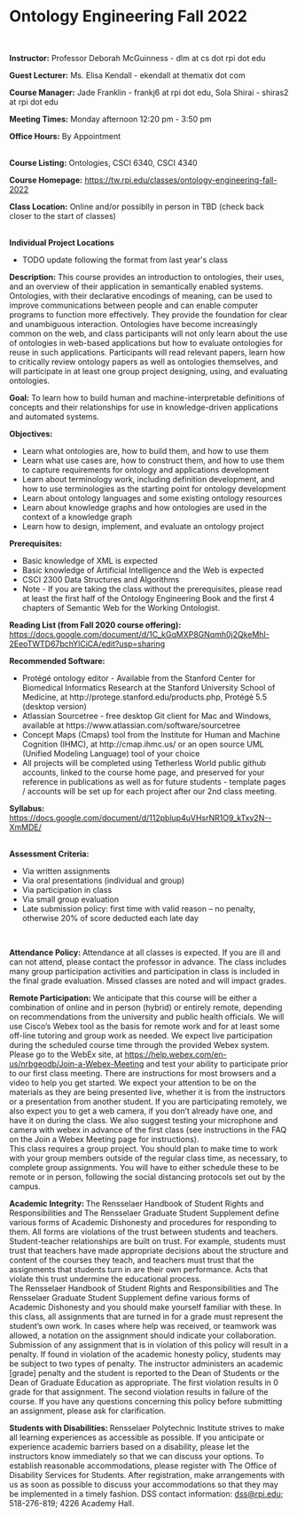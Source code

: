 # Ontology Engineering Fall 2022

<br />

<strong>Instructor:</strong> Professor Deborah McGuinness - dlm at cs dot rpi dot edu

<strong>Guest Lecturer:</strong> Ms. Elisa Kendall - ekendall at thematix dot com

<strong>Course Manager:</strong> Jade Franklin - frankj6 at rpi dot edu, Sola Shirai - shiras2 at rpi dot edu

<strong>Meeting Times:</strong> Monday afternoon 12:20 pm - 3:50 pm

<strong>Office Hours:</strong> By Appointment
<br />
<br />

<strong>Course Listing:</strong> Ontologies, CSCI 6340, CSCI 4340

<strong>Course Homepage:</strong> https://tw.rpi.edu/classes/ontology-engineering-fall-2022
<br />

<strong>Class Location:</strong> Online and/or possiblly in person in TBD (check back closer to the start of classes)
<br />
<br />

<strong>Individual Project Locations</strong>

<ul>
  <li>TODO update following the format from last year's class</li>
    
</ul>

<strong>Description:</strong>
This course provides an introduction to ontologies, their uses, and an overview of their application in semantically enabled systems. Ontologies, with their declarative encodings of meaning, can be used to improve communications between people and can enable computer programs to function more effectively. They provide the foundation for clear and unambiguous interaction. Ontologies have become increasingly common on the web, and class participants will not only learn about the use of ontologies in web-based applications but how to evaluate ontologies for reuse in such applications. Participants will read relevant papers, learn how to critically review ontology papers as well as ontologies themselves, and will participate in at least one group project designing, using, and evaluating ontologies.
<br />

<strong>Goal:</strong>
To learn how to build human and machine-interpretable definitions of concepts and their relationships for use in knowledge-driven applications and automated systems.


<strong>Objectives:</strong>
<ul>
<li>Learn what ontologies are, how to build them, and how to use them </li>
<li>Learn what use cases are, how to construct them, and how to use them to capture requirements for ontology and applications development </li>
<li>Learn about terminology work, including definition development, and how to use terminologies as the starting point for ontology development </li>
<li>Learn about ontology languages and some existing ontology resources </li>
<li>Learn about knowledge graphs and how ontologies are used in the context of a knowledge graph </li>
<li>Learn how to design, implement, and evaluate an ontology project </li>
</ul>

<strong>Prerequisites:</strong>
<ul>
<li>Basic knowledge of XML is expected </li>
<li>Basic knowledge of Artificial Intelligence and the Web is expected </li>
<li>CSCI 2300  Data Structures and Algorithms </li>
<li>Note - If you are taking the class without the prerequisites, please read at least the first half of the Ontology Engineering Book and the first 4 chapters of Semantic Web for the Working Ontologist. </li>
</ul>

<strong>Reading List (from Fall 2020 course offering):</strong> https://docs.google.com/document/d/1C_kGqMXP8GNqmh0j2QkeMhI-2EeoTWTD67bchYlCiCA/edit?usp=sharing

<strong>Recommended Software:</strong>
<ul>
<li>Protégé ontology editor - Available from the Stanford Center for Biomedical Informatics Research at the Stanford University School of Medicine, at http://protege.stanford.edu/products.php, Protégé 5.5 (desktop version) </li>
<li>Atlassian Sourcetree - free desktop Git client for Mac and Windows, available at https://www.atlassian.com/software/sourcetree </li>
<li>Concept Maps (Cmaps) tool from the Institute for Human and Machine Cognition (IHMC), at http://cmap.ihmc.us/ or an open source UML (Unified Modeling Language) tool of your choice </li>
<li>All projects will be completed using Tetherless World public github accounts, linked to the course home page, and preserved for your reference in publications as well as for future students - template pages / accounts will be set up for each project after our 2nd class meeting. </li>
</ul>

<strong>Syllabus:</strong> https://docs.google.com/document/d/112pblup4uVHsrNR1O9_kTxv2N--XmMDE/
<br />
<br />

<strong>Assessment Criteria:</strong>
<ul>
<li>Via written assignments </li>
<li>Via oral presentations (individual and group) </li>
<li>Via participation in class </li>
<li>Via small group evaluation </li>
<li>Late submission policy: first time with valid reason – no penalty, otherwise 20% of score deducted each late day </li>
</ul>
<br />

<strong>Attendance Policy: </strong>Attendance at all classes is expected. If you are ill and can not attend, please contact the professor in advance. The class includes many group participation activities and participation in class is included in the final grade evaluation. Missed classes are noted and will impact grades.
<br />

<strong>Remote Participation: </strong>
We anticipate that this course will be either a combination of online and in person (hybrid) or entirely remote, depending on recommendations from the university and public health officials.  We will use Cisco’s Webex tool as the basis for remote work and for at least some off-line tutoring and group work as needed.  We expect live participation during the scheduled course time through the provided Webex system. Please go to the WebEx site, at https://help.webex.com/en-us/nrbgeodb/Join-a-Webex-Meeting and test your ability to participate prior to our first class meeting. There are instructions for most browsers and a video to help you get started.  We expect your attention to be on the materials as they are being presented live, whether it is from the instructors or a presentation from another student.  If you are participating remotely, we also expect you to get a web camera, if you don’t already have one, and have it on during the class.  We also suggest testing your microphone and camera with webex in advance of the first class (see instructions in the FAQ on the Join a Webex Meeting page for instructions).
<br />
This class requires a group project.  You should plan to make time to work with your group members outside of the regular class time, as necessary, to complete group assignments. You will have to either schedule these to be remote or in person, following the social distancing protocols set out by the campus.
<br />

<strong>Academic Integrity: </strong>
The Rensselaer Handbook of Student Rights and Responsibilities and The Rensselaer Graduate Student Supplement define various forms of Academic Dishonesty and procedures for responding to them. All forms are violations of the trust between students and teachers. Student-teacher relationships are built on trust. For example, students must trust that teachers have made appropriate decisions about the structure and content of the courses they teach, and teachers must trust that the assignments that students turn in are their own performance. Acts that violate this trust undermine the educational process.
<br />
The Rensselaer Handbook of Student Rights and Responsibilities and The Rensselaer Graduate Student Supplement define various forms of Academic Dishonesty and you should make yourself familiar with these. In this class, all assignments that are turned in for a grade must represent the student’s own work. In cases where help was received, or teamwork was allowed, a notation on the assignment should indicate your collaboration. Submission of any assignment that is in violation of this policy will result in a penalty. If found in violation of the academic honesty policy, students may be subject to two types of penalty. The instructor administers an academic [grade] penalty and the student is reported to the Dean of Students or the Dean of Graduate Education as appropriate. The first violation results in 0 grade for that assignment. The second violation results in failure of the course. If you have any questions concerning this policy before submitting an assignment, please ask for clarification.
<br />

<strong>Students with Disabilities: </strong>
Rensselaer Polytechnic Institute strives to make all learning experiences as accessible as possible. If you anticipate or experience academic barriers based on a disability, please let the instructors know immediately so that we can discuss your options.  To establish reasonable accommodations, please register with The Office of Disability Services for Students.  After registration, make arrangements with us as soon as possible to discuss your accommodations so that they may be implemented in a timely fashion. DSS contact information: dss@rpi.edu; 518-276-819; 4226 Academy Hall.
